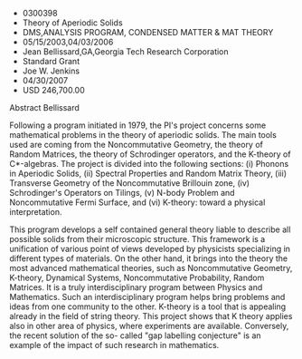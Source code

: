 
* 0300398
* Theory of Aperiodic Solids
* DMS,ANALYSIS PROGRAM, CONDENSED MATTER & MAT THEORY
* 05/15/2003,04/03/2006
* Jean Bellissard,GA,Georgia Tech Research Corporation
* Standard Grant
* Joe W. Jenkins
* 04/30/2007
* USD 246,700.00

Abstract Bellissard

Following a program initiated in 1979, the PI's project concerns some
mathematical problems in the theory of aperiodic solids. The main tools used are
coming from the Noncommutative Geometry, the theory of Random Matrices, the
theory of Schrodinger operators, and the K-theory of C*-algebras. The project is
divided into the following sections: (i) Phonons in Aperiodic Solids, (ii)
Spectral Properties and Random Matrix Theory, (iii) Transverse Geometry of the
Noncommutative Brillouin zone, (iv) Schrodinger's Operators on Tilings, (v)
N-body Problem and Noncommutative Fermi Surface, and (vi) K-theory: toward a
physical interpretation.

This program develops a self contained general theory liable to describe all
possible solids from their microscopic structure. This framework is a
unification of various point of views developed by physicists specializing in
different types of materials. On the other hand, it brings into the theory the
most advanced mathematical theories, such as Noncommutative Geometry, K-theory,
Dynamical Systems, Noncommutative Probability, Random Matrices. It is a truly
interdisciplinary program between Physics and Mathematics. Such an
interdisciplinary program helps bring problems and ideas from one community to
the other. K-theory is a tool that is appealing already in the field of string
theory. This project shows that K theory applies also in other area of physics,
where experiments are available. Conversely, the recent solution of the so-
called "gap labelling conjecture" is an example of the impact of such research
in mathematics.
